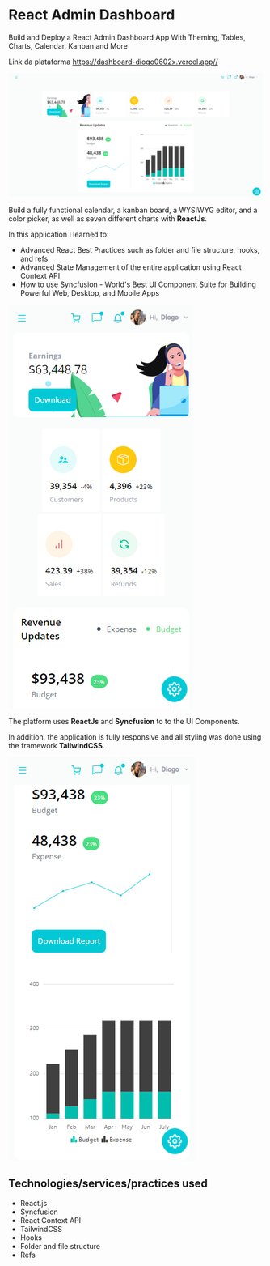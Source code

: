 # React Admin Dashboard

Build and Deploy a React Admin Dashboard App With Theming, Tables, Charts, Calendar, Kanban and More

Link da plataforma <https://dashboard-diogo0602x.vercel.app//>

![Ecommerce](./public/ecommerce.PNG)

Build a fully functional calendar, a kanban board, a WYSIWYG editor, and a color picker, as well as seven different charts with **ReactJs**.

In this application I learned to:

- Advanced React Best Practices such as folder and file structure, hooks, and refs
- Advanced State Management of the entire application using React Context API
- How to use Syncfusion - World's Best UI Component Suite for Building Powerful Web, Desktop, and Mobile Apps

![Ecommerce Mobile](./public/ecommerce-mobile.PNG)

The platform uses **ReactJs** and **Syncfusion** to to the UI Components.

In addition, the application is fully responsive and all styling was done using the framework **TailwindCSS**.

![Ecommerce Graphs Mobile](./public/graphs-mobile.PNG)

## Technologies/services/practices used

- React.js
- Syncfusion
- React Context API
- TailwindCSS
- Hooks
- Folder and file structure
- Refs